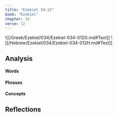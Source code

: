 ```yaml
---
title: "Ezekiel 34:12"
book: "Ezekiel"
chapter: 34
verse: 12
---
```

![[/Greek/Ezekiel/034/Ezekiel-034-012G.md#Text]]
![[/Hebrew/Ezekiel/034/Ezekiel-034-012H.md#Text]]

## Analysis

#### Words

#### Phrases

#### Concepts

## Reflections
